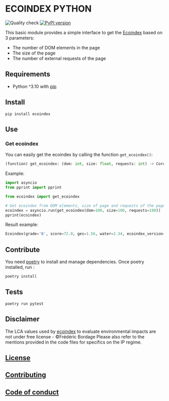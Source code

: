 # ECOINDEX PYTHON

![Quality check](https://github.com/cnumr/ecoindex_python/workflows/Quality%20checks/badge.svg)
[![PyPI version](https://badge.fury.io/py/ecoindex.svg)](https://badge.fury.io/py/ecoindex)

This basic module provides a simple interface to get the [Ecoindex](http://www.ecoindex.fr) based on 3 parameters:

- The number of DOM elements in the page
- The size of the page
- The number of external requests of the page

## Requirements

- Python ^3.10 with [pip](https://pip.pypa.io/en/stable/installation/)

## Install

```shell
pip install ecoindex
```

## Use

### Get ecoindex

You can easily get the ecoindex by calling the function `get_ecoindex()`:

```python
(function) get_ecoindex: (dom: int, size: float, requests: int) -> Coroutine[Any, Any, Ecoindex]
```

Example:

```python
import asyncio
from pprint import pprint

from ecoindex import get_ecoindex

# Get ecoindex from DOM elements, size of page and requests of the page
ecoindex = asyncio.run(get_ecoindex(dom=100, size=100, requests=100))
pprint(ecoindex)
```

Result example:

```python
Ecoindex(grade='B', score=72.0, ges=1.56, water=2.34, ecoindex_version='3.0.0')
```

## Contribute

You need [poetry](https://python-poetry.org/) to install and manage dependencies. Once poetry installed, run :

```bash
poetry install
```

## Tests

```shell
poetry run pytest
```

## Disclaimer

The LCA values used by [ecoindex](https://github.com/cnumr/ecoindex_python) to evaluate environmental impacts are not under free license - ©Frédéric Bordage
Please also refer to the mentions provided in the code files for specifics on the IP regime.

## [License](LICENSE)

## [Contributing](CONTRIBUTING.md)

## [Code of conduct](CODE_OF_CONDUCT.md)
